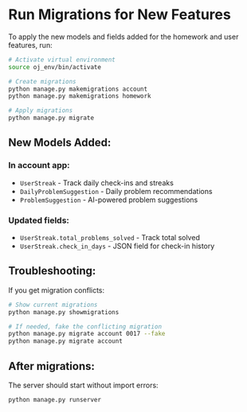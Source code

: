 # Run Migrations for New Features

To apply the new models and fields added for the homework and user features, run:

```bash
# Activate virtual environment
source oj_env/bin/activate

# Create migrations
python manage.py makemigrations account
python manage.py makemigrations homework

# Apply migrations
python manage.py migrate
```

## New Models Added:

### In account app:
- `UserStreak` - Track daily check-ins and streaks
- `DailyProblemSuggestion` - Daily problem recommendations
- `ProblemSuggestion` - AI-powered problem suggestions

### Updated fields:
- `UserStreak.total_problems_solved` - Track total solved
- `UserStreak.check_in_days` - JSON field for check-in history

## Troubleshooting:

If you get migration conflicts:
```bash
# Show current migrations
python manage.py showmigrations

# If needed, fake the conflicting migration
python manage.py migrate account 0017 --fake
python manage.py migrate account
```

## After migrations:

The server should start without import errors:
```bash
python manage.py runserver
```